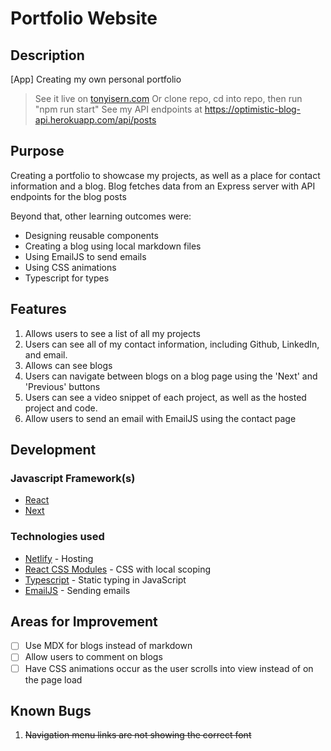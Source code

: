 # Portfolio Website

## Description

[App] Creating my own personal portfolio

> See it live on [tonyisern.com](tonyisern.com)
> Or clone repo, cd into repo, then run "npm run start"
> See my API endpoints at https://optimistic-blog-api.herokuapp.com/api/posts

## Purpose

Creating a portfolio to showcase my projects, as well as a place for contact information and a blog. Blog fetches data from an Express server with API endpoints for the blog posts

Beyond that, other learning outcomes were:

- Designing reusable components
- Creating a blog using local markdown files
- Using EmailJS to send emails
- Using CSS animations
- Typescript for types


## Features

1. Allows users to see a list of all my projects
2. Users can see all of my contact information, including Github, LinkedIn, and email.
3. Allows can see blogs
4. Users can navigate between blogs on a blog page using the 'Next' and 'Previous' buttons
5. Users can see a video snippet of each project, as well as the hosted project and code.
6. Allow users to send an email with EmailJS using the contact page

## Development

### Javascript Framework(s)

- [React](https://github.com/facebook/create-react-app)
- [Next](https://nextjs.org/)

### Technologies used

- [Netlify](https://www.netlify.com/) - Hosting
- [React CSS Modules](https://github.com/gajus/react-css-modules) - CSS with local scoping
- [Typescript](https://www.typescriptlang.org/) - Static typing in JavaScript
- [EmailJS](https://www.emailjs.com/) - Sending emails


## Areas for Improvement

* [ ] Use MDX for blogs instead of markdown
* [ ] Allow users to comment on blogs
* [ ] Have CSS animations occur as the user scrolls into view instead of on the page load

## Known Bugs

1. <s> Navigation menu links are not showing the correct font </s>
